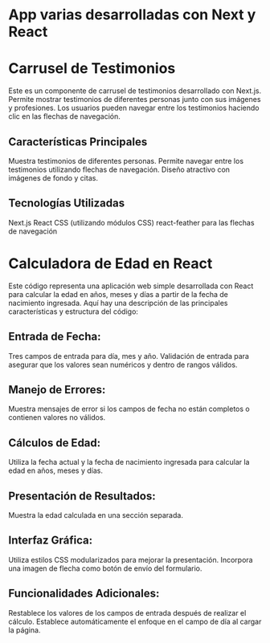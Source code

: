 # App varias desarrolladas con Next y React

# Carrusel de Testimonios

Este es un componente de carrusel de testimonios desarrollado con Next.js. Permite mostrar testimonios de diferentes personas junto con sus imágenes y profesiones. Los usuarios pueden navegar entre los testimonios haciendo clic en las flechas de navegación.

## Características Principales

Muestra testimonios de diferentes personas.
Permite navegar entre los testimonios utilizando flechas de navegación.
Diseño atractivo con imágenes de fondo y citas.

## Tecnologías Utilizadas

Next.js
React
CSS (utilizando módulos CSS)
react-feather para las flechas de navegación

# Calculadora de Edad en React

Este código representa una aplicación web simple desarrollada con React para calcular la edad en años, meses y días a partir de la fecha de nacimiento ingresada. Aquí hay una descripción de las principales características y estructura del código:

 ## Entrada de Fecha:
Tres campos de entrada para día, mes y año.
Validación de entrada para asegurar que los valores sean numéricos y dentro de rangos válidos.
 ## Manejo de Errores:
Muestra mensajes de error si los campos de fecha no están completos o contienen valores no válidos.
 ## Cálculos de Edad:
Utiliza la fecha actual y la fecha de nacimiento ingresada para calcular la edad en años, meses y días.
 ## Presentación de Resultados:
Muestra la edad calculada en una sección separada.
 ## Interfaz Gráfica:
Utiliza estilos CSS modularizados para mejorar la presentación.
Incorpora una imagen de flecha como botón de envío del formulario.
 ## Funcionalidades Adicionales:
Restablece los valores de los campos de entrada después de realizar el cálculo.
Establece automáticamente el enfoque en el campo de día al cargar la página.